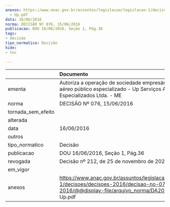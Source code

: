 ```yaml
---
anexos: https://www.anac.gov.br/assuntos/legislacao/legislacao-1/decisoes/decisoes-2016/decisao-no-076-15-06-2016/@@display-file/arquivo_norma/DA2016-0076
  - Up.pdf
data: 16/06/2016
norma: DECISÃO Nº 076, 15/06/2016
publicacao: DOU 16/06/2016, Seção 1, Pág.36
tags:
- decisão
tipo_normatico: Decisão
hide: 
- toc 
 
---
```


|                    | Documento                                                                                                                                                   |
|:-------------------|:------------------------------------------------------------------------------------------------------------------------------------------------------------|
| ementa             | Autoriza a operação de sociedade empresária de serviço aéreo público especializado - Up Serviços Aéreos Especializados Ltda. - ME                           |
| norma              | DECISÃO Nº 076, 15/06/2016                                                                                                                                  |
| tornada_sem_efeito |                                                                                                                                                             |
| alterada           |                                                                                                                                                             |
| data               | 16/06/2016                                                                                                                                                  |
| outros             |                                                                                                                                                             |
| tipo_normatico     | Decisão                                                                                                                                                     |
| publicacao         | DOU 16/06/2016, Seção 1, Pág.36                                                                                                                             |
| revogada           | Decisão nº 212, de 25 de novembro de 2020.                                                                                                                  |
| em_vigor           |                                                                                                                                                             |
| anexos             | https://www.anac.gov.br/assuntos/legislacao/legislacao-1/decisoes/decisoes-2016/decisao-no-076-15-06-2016/@@display-file/arquivo_norma/DA2016-0076 - Up.pdf |